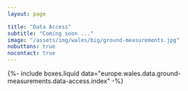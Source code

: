 ```yaml
---
layout: page

title: "Data Access"
subtitle: "Coming soon ..."
image: "/assets/img/wales/big/ground-measurements.jpg"
nobuttons: true
nocontact: true
---
```


{%-
include boxes.liquid
data="europe.wales.data.ground-measurements.data-access.index"
-%}